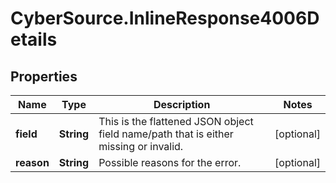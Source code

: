 # CyberSource.InlineResponse4006Details

## Properties
Name | Type | Description | Notes
------------ | ------------- | ------------- | -------------
**field** | **String** | This is the flattened JSON object field name/path that is either missing or invalid. | [optional] 
**reason** | **String** | Possible reasons for the error. | [optional] 


